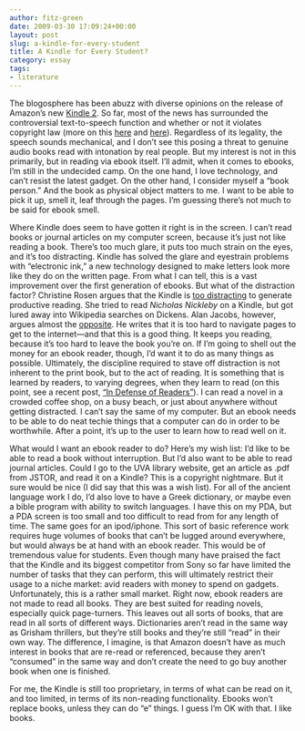 ```yaml
---
author: fitz-green
date: 2009-03-30 17:09:24+00:00
layout: post
slug: a-kindle-for-every-student
title: A Kindle for Every Student?
category: essay
tags:
- literature
---
```


The blogosphere has been abuzz with diverse opinions on the release of Amazon’s new [Kindle 2](http://www.amazon.com/Kindle-Amazons-Wireless-Reading-Generation/dp/B00154JDAI/ref=amb_link_83624371_1?pf_rd_m=ATVPDKIKX0DER&pf_rd_s=center-1&pf_rd_r=0NXGCFS7P9F77XA7ZMSV&pf_rd_t=101&pf_rd_p=469942651&pf_rd_i=507846). So far, most of the news has surrounded the controversial text-to-speech function and whether or not it violates copyright law (more on this [here](http://opinionator.blogs.nytimes.com/2009/02/27/kindle-2-under-fire/) and [here](http://news.cnet.com/8301-13512_3-10184974-23.html)). Regardless of its legality, the speech sounds mechanical, and I don’t see this posing a threat to genuine audio books read with intonation by real people. But my interest is not in this primarily, but in reading via ebook itself. I’ll admit, when it comes to ebooks, I’m still in the undecided camp. On the one hand, I love technology, and can’t resist the latest gadget. On the other hand, I consider myself a “book person.” And the book as physical object matters to me. I want to be able to pick it up, smell it, leaf through the pages. I’m guessing there’s not much to be said for ebook smell.




Where Kindle does seem to have gotten it right is in the screen. I can’t read books or journal articles on my computer screen, because it’s just not like reading a book. There’s too much glare, it puts too much strain on the eyes, and it’s too distracting. Kindle has solved the glare and eyestrain problems with “electronic ink,” a new technology designed to make letters look more like they do on the written page. From what I can tell, this is a vast improvement over the first generation of ebooks. But what of the distraction factor? Christine Rosen argues that the Kindle is [too distracting](http://www.thenewatlantis.com/publications/people-of-the-screen) to generate productive reading. She tried to read _Nicholas Nickleby_ on a Kindle, but got lured away into Wikipedia searches on Dickens. Alan Jacobs, however, argues almost the [opposite](http://www.thenewatlantis.com/blog/text-patterns/more-kindling). He writes that it is too hard to navigate pages to get to the internet&mdash;and that this is a good thing. It keeps you reading, because it’s too hard to leave the book you’re on. If I’m going to shell out the money for an ebook reader, though, I’d want it to do as many things as possible. Ultimately, the discipline required to stave off distraction is not inherent to the print book, but to the act of reading. It is something that is learned by readers, to varying degrees, when they learn to read (on this point, see a recent post, [“In Defense of Readers”](http://alistapart.com/articles/indefenseofreaders)). I can read a novel in a crowded coffee shop, on a busy beach, or just about anywhere without getting distracted. I can’t say the same of my computer. But an ebook needs to be able to do neat techie things that a computer can do in order to be worthwhile. After a point, it’s up to the user to learn how to read well on it.




What would I want an ebook reader to do?  Here’s my wish list: I’d like to be able to read a book without interruption. But I’d also want to be able to read journal articles. Could I go to the UVA library website, get an article as .pdf from JSTOR, and read it on a Kindle? This is a copyright nightmare. But it sure would be nice (I did say that this was a wish list). For all of the ancient language work I do, I’d also love to have a Greek dictionary, or maybe even a bible program with ability to switch languages. I have this on my PDA, but a PDA screen is too small and too difficult to read from for any length of time.  The same goes for an ipod/iphone. This sort of basic reference work requires huge volumes of books that can’t be lugged around everywhere, but would always be at hand with an ebook reader. This would be of tremendous value for students. Even though many have praised the fact that the Kindle and its biggest competitor from Sony so far have limited the number of tasks that they can perform, this will ultimately restrict their usage to a niche market: avid readers with money to spend on gadgets. Unfortunately, this is a rather small market. Right now, ebook readers are not made to read all books. They are best suited for reading novels, especially quick page-turners. This leaves out all sorts of books, that are read in all sorts of different ways. Dictionaries aren’t read in the same way as Grisham thrillers, but they’re still books and they’re still “read” in their own way. The difference, I imagine, is that Amazon doesn’t have as much interest in books that are re-read or referenced, because they aren’t “consumed” in the same way and don’t create the need to go buy another book when one is finished.




For me, the Kindle is still too proprietary, in terms of what can be read on it, and too limited, in terms of its non-reading functionality. Ebooks won’t replace books, unless they can do “e” things. I guess I’m OK with that. I like books.



